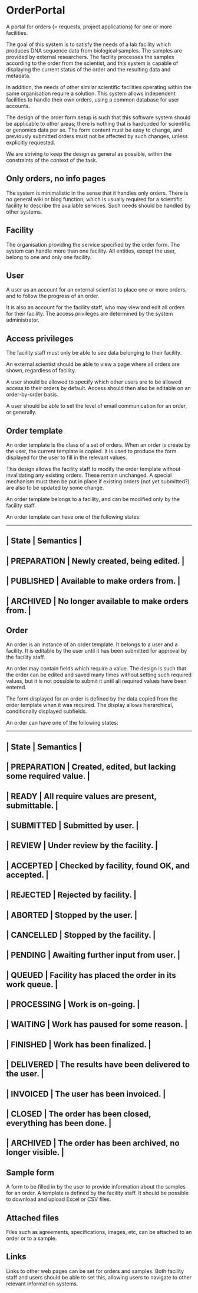 OrderPortal
===========

A portal for orders (= requests, project applications) for one or more
facilities.

The goal of this system is to satisfy the needs of a lab facility
which produces DNA sequence data from biological samples. The samples
are provided by external researchers. The facility processes the
samples according to the order from the scientist, and this system is
capable of displaying the current status of the order and the
resulting data and metadata.

In addition, the needs of other similar scientific facilities
operating within the same organisation require a solution. This system
allows independent facilities to handle their own orders, using a
common database for user accounts.

The design of the order form setup is such that this software system
should be applicable to other areas; there is nothing that is
hardcoded for scientific or genomics data per se. The form content
must be easy to change, and previously submitted orders must not be
affected by such changes, unless explicitly requested.

We are striving to keep the design as general as possible, within the
constraints of the context of the task.

Only orders, no info pages
--------------------------

The system is minimalistic in the sense that it handles only
orders. There is no general wiki or blog function, which is usually
required for a scientific facility to describe the available
services. Such needs should be handled by other systems.

Facility
--------

The organisation providing the service specified by the order
form. The system can handle more than one facility. All entities,
except the user, belong to one and only one facility.

User
----

A user us an account for an external scientist to place one or more
orders, and to follow the progress of an order.

It is also an account for the facility staff, who may view and edit
all orders for their facility. The access privileges are determined by
the system administrator.

Access privileges
-----------------

The facility staff must only be able to see data belonging to their
facility.

An external scientist should be able to view a page where all orders
are shown, regardless of facility.

A user should be allowed to specify which other users are to be
allowed access to their orders by default. Access should then also be
editable on an order-by-order basis.

A user should be able to set the level of email communication for an
order, or generally.

Order template
--------------

An order template is the class of a set of orders. When an order is
create by the user, the current template is copied. It is used to
produce the form displayed for the user to fill in the relevant
values.

This design allows the facility staff to modify the order template
without invalidating any existing orders. These remain unchanged. A
special mechanism must then be put in place if existing orders (not
yet submitted?) are also to be updated by some change.

An order template belongs to a facility, and can be modified only by
the facility staff.

An order template can have one of the following states:

----------------------------------------------------------------------
| State       | Semantics                                            |
----------------------------------------------------------------------
| PREPARATION | Newly created, being edited.                         |
----------------------------------------------------------------------
| PUBLISHED   | Available to make orders from.                       |
----------------------------------------------------------------------
| ARCHIVED    | No longer available to make orders from.             |
----------------------------------------------------------------------

Order
-----

An order is an instance of an order template. It belongs to a user and
a facility. It is editable by the user until it has been submitted for
approval by the facility staff.

An order may contain fields which require a value. The design is such
that the order can be edited and saved many times without setting such
required values, but it is not possible to submit it until all
required values have been entered.

The form displayed for an order is defined by the data copied from the
order template when it was required. The display allows hierarchical,
conditionally displayed subfields.

An order can have one of the following states:

----------------------------------------------------------------------
| State       | Semantics                                            |
----------------------------------------------------------------------
| PREPARATION | Created, edited, but lacking some required value.    |
----------------------------------------------------------------------
| READY       | All require values are present, submittable.         |
----------------------------------------------------------------------
| SUBMITTED   | Submitted by user.                                   |
----------------------------------------------------------------------
| REVIEW      | Under review by the facility.                        |
----------------------------------------------------------------------
| ACCEPTED    | Checked by facility, found OK, and accepted.         |
----------------------------------------------------------------------
| REJECTED    | Rejected by facility.                                |
----------------------------------------------------------------------
| ABORTED     | Stopped by the user.                                 |
----------------------------------------------------------------------
| CANCELLED   | Stopped by the facility.                             |
----------------------------------------------------------------------
| PENDING     | Awaiting further input from user.                    |
----------------------------------------------------------------------
| QUEUED      | Facility has placed the order in its work queue.     |
----------------------------------------------------------------------
| PROCESSING  | Work is on-going.                                    |
---------------------------------------------------------------------
| WAITING     | Work has paused for some reason.                     |
----------------------------------------------------------------------
| FINISHED    | Work has been finalized.                             |
----------------------------------------------------------------------
| DELIVERED   | The results have been delivered to the user.         |
----------------------------------------------------------------------
| INVOICED    | The user has been invoiced.                          |
----------------------------------------------------------------------
| CLOSED      | The order has been closed, everything has been done. |
----------------------------------------------------------------------
| ARCHIVED    | The order has been archived, no longer visible.      |
----------------------------------------------------------------------

Sample form
-----------

A form to be filled in by the user to provide information about the
samples for an order. A template is defined by the facility staff.  It
should be possible to download and upload Excel or CSV files.

Attached files
--------------

Files such as agreements, specifications, images, etc, can be attached
to an order or to a sample.

Links
-----

Links to other web pages can be set for orders and samples. Both
facility staff and users should be able to set this, allowing users to
navigate to other relevant information systems.
